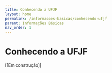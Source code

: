 ```yaml
---
title: Conhecendo a UFJF
layout: home
permalink: /informacoes-basicas/conhecendo-ufjf
parent: Informações Básicas
nav_order: 1
---
```


# Conhecendo a UFJF

[[Em construção]]
